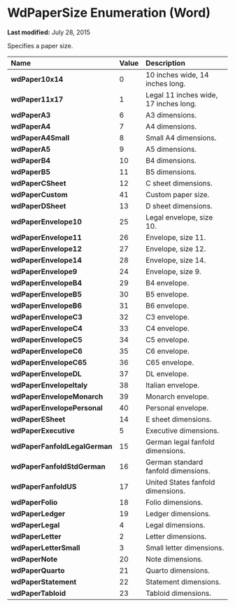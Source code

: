 
# WdPaperSize Enumeration (Word)

 **Last modified:** July 28, 2015

Specifies a paper size.


|**Name**|**Value**|**Description**|
|:-----|:-----|:-----|
| **wdPaper10x14**|0|10 inches wide, 14 inches long.|
| **wdPaper11x17**|1|Legal 11 inches wide, 17 inches long.|
| **wdPaperA3**|6|A3 dimensions.|
| **wdPaperA4**|7|A4 dimensions.|
| **wdPaperA4Small**|8|Small A4 dimensions.|
| **wdPaperA5**|9|A5 dimensions.|
| **wdPaperB4**|10|B4 dimensions.|
| **wdPaperB5**|11|B5 dimensions.|
| **wdPaperCSheet**|12|C sheet dimensions.|
| **wdPaperCustom**|41|Custom paper size.|
| **wdPaperDSheet**|13|D sheet dimensions.|
| **wdPaperEnvelope10**|25|Legal envelope, size 10.|
| **wdPaperEnvelope11**|26|Envelope, size 11.|
| **wdPaperEnvelope12**|27|Envelope, size 12.|
| **wdPaperEnvelope14**|28|Envelope, size 14.|
| **wdPaperEnvelope9**|24|Envelope, size 9.|
| **wdPaperEnvelopeB4**|29|B4 envelope.|
| **wdPaperEnvelopeB5**|30|B5 envelope.|
| **wdPaperEnvelopeB6**|31|B6 envelope.|
| **wdPaperEnvelopeC3**|32|C3 envelope.|
| **wdPaperEnvelopeC4**|33|C4 envelope.|
| **wdPaperEnvelopeC5**|34|C5 envelope.|
| **wdPaperEnvelopeC6**|35|C6 envelope.|
| **wdPaperEnvelopeC65**|36|C65 envelope.|
| **wdPaperEnvelopeDL**|37|DL envelope.|
| **wdPaperEnvelopeItaly**|38|Italian envelope.|
| **wdPaperEnvelopeMonarch**|39|Monarch envelope.|
| **wdPaperEnvelopePersonal**|40|Personal envelope.|
| **wdPaperESheet**|14|E sheet dimensions.|
| **wdPaperExecutive**|5|Executive dimensions.|
| **wdPaperFanfoldLegalGerman**|15|German legal fanfold dimensions.|
| **wdPaperFanfoldStdGerman**|16|German standard fanfold dimensions.|
| **wdPaperFanfoldUS**|17|United States fanfold dimensions.|
| **wdPaperFolio**|18|Folio dimensions.|
| **wdPaperLedger**|19|Ledger dimensions.|
| **wdPaperLegal**|4|Legal dimensions.|
| **wdPaperLetter**|2|Letter dimensions.|
| **wdPaperLetterSmall**|3|Small letter dimensions.|
| **wdPaperNote**|20|Note dimensions.|
| **wdPaperQuarto**|21|Quarto dimensions.|
| **wdPaperStatement**|22|Statement dimensions.|
| **wdPaperTabloid**|23|Tabloid dimensions.|
